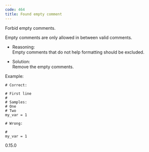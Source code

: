```yaml
---
code: 464
title: Found empty comment
---
```


Forbid empty comments.

Empty comments are only allowed in between valid comments.

  - Reasoning:  
    Empty comments that do not help formatting should be excluded.

  - Solution:  
    Remove the empty comments.

Example:

    # Correct:
    
    # First line
    #
    # Samples:
    # One
    # Two
    my_var = 1
    
    # Wrong:
    
    #
    my_var = 1

<div class="versionadded">

0.15.0

</div>